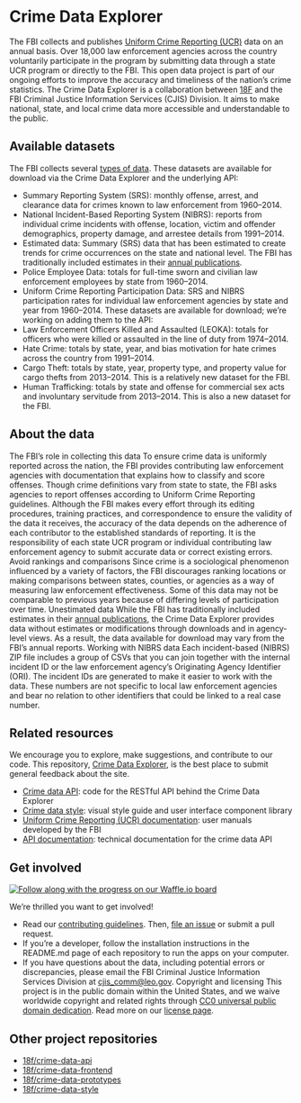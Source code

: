 # Crime Data Explorer
The FBI collects and publishes [Uniform Crime Reporting (UCR)](https://ucr.fbi.gov/) data on an annual basis. Over 18,000 law enforcement agencies across the country voluntarily participate in the program by submitting data through a state UCR program or directly to the FBI. This open data project is part of our ongoing efforts to improve the accuracy and timeliness of the nation’s crime statistics.
The Crime Data Explorer is a collaboration between [18F](https://18f.gsa.gov/) and the FBI Criminal Justice Information Services (CJIS) Division. It aims to make national, state, and local crime data more accessible and understandable to the public.
 
## Available datasets
The FBI collects several [types of data](https://ucr.fbi.gov/ucr-program-data-collections). These datasets are available for download via the Crime Data Explorer and the underlying API:
- Summary Reporting System (SRS): monthly offense, arrest, and clearance data for crimes known to law enforcement from 1960–2014.
- National Incident-Based Reporting System (NIBRS): reports from individual crime incidents with offense, location, victim and offender demographics, property damage, and arrestee details from 1991–2014.
- Estimated data:  Summary (SRS) data that has been estimated to create trends for crime occurrences on the state and national level. The FBI has traditionally included estimates in their [annual publications](https://ucr.fbi.gov/ucr-publications). 
- Police Employee Data: totals for full-time sworn and civilian law enforcement employees by state from 1960–2014.
- Uniform Crime Reporting Participation Data: SRS and NIBRS participation rates for individual law enforcement agencies by state and year from 1960–2014.
These datasets are available for download; we’re working on adding them to the API:
- Law Enforcement Officers Killed and Assaulted (LEOKA): totals for officers who were killed or assaulted in the line of duty from 1974–2014.
- Hate Crime: totals by state, year, and bias motivation for hate crimes across the country from 1991–2014.
- Cargo Theft: totals by state, year, property type, and property value for cargo thefts from 2013–2014. This is a relatively new dataset for the FBI.
- Human Trafficking: totals by state and offense for commercial sex acts and involuntary servitude from 2013–2014. This is also a new dataset for the FBI.
 
## About the data
The FBI’s role in collecting this data
To ensure crime data is uniformly reported across the nation, the FBI provides contributing law enforcement agencies with documentation that explains how to classify and score offenses. Though crime definitions vary from state to state, the FBI asks agencies to report offenses according to Uniform Crime Reporting guidelines.
Although the FBI makes every effort through its editing procedures, training practices, and correspondence to ensure the validity of the data it receives, the accuracy of the data depends on the adherence of each contributor to the established standards of reporting. It is the responsibility of each state UCR program or individual contributing law enforcement agency to submit accurate data or correct existing errors.
Avoid rankings and comparisons
Since crime is a sociological phenomenon influenced by a variety of factors, the FBI discourages ranking locations or making comparisons between states, counties, or agencies as a way of measuring law enforcement effectiveness. Some of this data may not be comparable to previous years because of differing levels of participation over time.
Unestimated data
While the FBI has traditionally included estimates in their [annual publications](https://ucr.fbi.gov/ucr-publications), the Crime Data Explorer provides data without estimates or modifications through downloads and in agency-level views. As a result, the data available for download may vary from the FBI’s annual reports.
Working with NIBRS data
Each incident-based (NIBRS) ZIP file includes a group of CSVs that you can join together with the internal incident ID or the law enforcement agency’s Originating Agency Identifier (ORI).
The incident IDs are generated to make it easier to work with the data. These numbers are not specific to local law enforcement agencies and bear no relation to other identifiers that could be linked to a real case number.
 
## Related resources
We encourage you to explore, make suggestions, and contribute to our code. This repository, [Crime Data Explorer](https://github.com/18F/crime-data-explorer), is the best place to submit general feedback about the site.
- [Crime data API](https://github.com/18F/crime-data-api): code for the RESTful API behind the Crime Data Explorer
- [Crime data style](https://github.com/18F/crime-data-style): visual style guide and user interface component library
- [Uniform Crime Reporting (UCR) documentation](https://ucr.fbi.gov/user-manuals): user manuals developed by the FBI
- [API documentation](https://crime-data-api.fr.cloud.gov/swagger-ui/): technical documentation for the crime data API
 
## Get involved
[![Follow along with the progress on our Waffle.io board](https://badge.waffle.io/18F/crime-data-explorer.svg?label=ready&title=Ready)](http://waffle.io/18F/crime-data-explorer)

We’re thrilled you want to get involved! 
- Read our [contributing guidelines](https://github.com/18F/crime-data-explorer/blob/master/CONTRIBUTING.md). Then, [file an issue](https://github.com/18F/crime-data-explorer/issues/new) or submit a pull request.
- If you’re a developer, follow the installation instructions in the README.md page of each repository to run the apps on your computer.
- If you have questions about the data, including potential errors or discrepancies, please email the FBI Criminal Justice Information Services Division at cjis_comm@leo.gov.
Copyright and licensing
This project is in the public domain within the United States, and we waive worldwide copyright and related rights through [CC0 universal public domain dedication](https://creativecommons.org/publicdomain/zero/1.0/). Read more on our [license page](https://github.com/18F/crime-data-explorer/blob/master/LICENSE.md).


## Other project repositories
* [18f/crime-data-api](https://github.com/18f/crime-data-api)
* [18f/crime-data-frontend](https://github.com/18f/crime-data-frontend)
* [18f/crime-data-prototypes](https://github.com/18f/crime-data-prototypes)
* [18f/crime-data-style](https://github.com/18f/crime-data-style)
